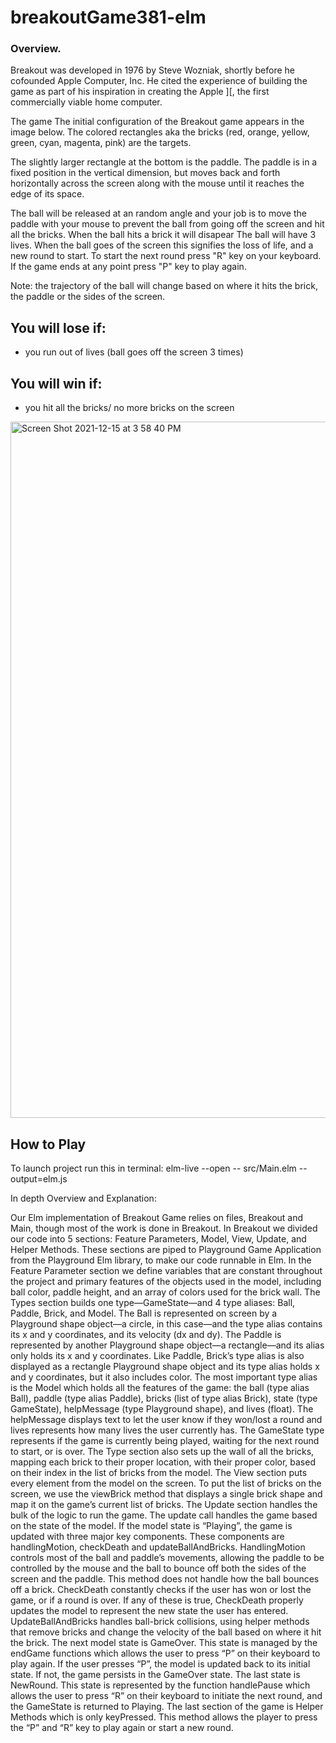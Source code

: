 # breakoutGame381-elm
### Overview. 

Breakout was developed in 1976 by Steve Wozniak, shortly before he cofounded Apple Computer, Inc. He cited the experience of building the game as part of his inspiration in creating the Apple ][, the first commercially viable home computer.

The game
The initial configuration of the Breakout game appears in the image below. The colored rectangles aka the bricks (red, orange, yellow, green, cyan, magenta, pink) are the targets.

The slightly larger rectangle at the bottom is the paddle. The paddle is in a fixed position in the vertical dimension, but moves back and forth horizontally across the screen along with the mouse until it reaches the edge of its space.

The ball will be released at an random angle and your job is to move the paddle with your mouse to prevent the ball from going off the screen and hit all the bricks. When the ball hits a brick it will disapear The ball will have 3 lives. When the ball goes of the screen this signifies the loss of life, and a new round to start. To start the next round press "R" key on your keyboard. If the game ends at any point press "P" key to play again.

Note: the trajectory of the ball will change based on where it hits the brick, the paddle or the sides of the screen. 

## You will lose if: 
- you run out of lives (ball goes off the screen 3 times) 

## You will win if: 
- you hit all the bricks/ no more bricks on the screen

<img width="1114" alt="Screen Shot 2021-12-15 at 3 58 40 PM" src="https://user-images.githubusercontent.com/54856485/146271636-5f4d693e-107a-43bb-ab78-33a97ec98ca7.png">


## How to Play 
To launch project run this in terminal: 
elm-live --open -- src/Main.elm --output=elm.js


In depth Overview and Explanation: 

Our Elm implementation of Breakout Game relies on files, Breakout and Main, though most of the work is done in Breakout. In Breakout we divided our code into 5 sections: Feature Parameters, Model, View, Update, and Helper Methods. These sections are piped to Playground Game Application from the Playground Elm library, to make our code runnable in Elm.
In the Feature Parameter section we define variables that are constant throughout the project and primary features of the objects used in the model, including ball color, paddle height, and an array of colors used for the brick wall. 
The Types section builds one type—GameState—and 4 type aliases: Ball, Paddle, Brick, and Model. The Ball is represented on screen by a Playground shape object—a circle, in this case—and the type alias contains its x and y coordinates, and its velocity (dx and dy). The Paddle is represented by another Playground shape object—a rectangle—and its alias only holds its x and y coordinates. Like Paddle, Brick’s type alias is also displayed as a rectangle Playground shape object and its type alias holds x and y coordinates, but it also includes color. The most important type alias is the Model which holds all the features of the game: the ball (type alias Ball), paddle (type alias Paddle), bricks (list of type alias Brick), state (type GameState), helpMessage (type Playground shape), and lives (float). The helpMessage displays text to let the user know if they won/lost a round and lives represents how many lives the user currently has. The GameState type represents if the game is currently being played, waiting for the next round to start, or is over. The Type section also sets up the wall of all the bricks, mapping each brick to their proper location, with their proper color, based on their index in the list of bricks from the model. 
The View section puts every element from the model on the screen. To put the list of bricks on the screen, we use the viewBrick method that displays a single brick shape and map it on the game’s current list of bricks.
The Update section handles the bulk of the logic to run the game. The update call handles the game based on the state of the model. If the model state is “Playing”, the game is updated with three major key components. These components are handlingMotion, checkDeath and updateBallAndBricks. HandlingMotion controls most of the ball and paddle’s movements, allowing the paddle to be controlled by the mouse and the ball to bounce off both the sides of the screen and the paddle. This method does not handle how the ball bounces off a brick. CheckDeath constantly checks if the user has won or lost the game, or if a round is over. If any of these is true, CheckDeath properly updates the model to represent the new state the user has entered. UpdateBallAndBricks handles ball-brick collisions, using helper methods that remove bricks and change the velocity of the ball based on where it hit the brick. The next model state is GameOver. This state is managed by the endGame functions which allows the user to press “P” on their keyboard to play again. If the user presses “P”, the model is updated back to its initial state. If not, the game persists in the GameOver state. The last state is NewRound. This state is represented by the function handlePause which allows the user to press “R” on their keyboard to initiate the next round, and the GameState is returned to Playing. 
The last section of the game is Helper Methods which is only keyPressed. This method allows the player to press the “P” and “R” key to play again or start a new round. 

